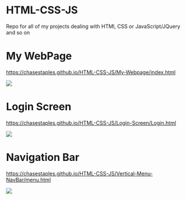 # HTML-CSS-JS
Repo for all of my projects dealing with HTMl, CSS or JavaScript/JQuery and so on

# My WebPage

https://chasestaples.github.io/HTML-CSS-JS/My-Webpage/index.html

![](MyWebpage.png)

# Login Screen

https://chasestaples.github.io/HTML-CSS-JS/Login-Screen/Login.html

![](LoginScreen.png)

# Navigation Bar

https://chasestaples.github.io/HTML-CSS-JS/Vertical-Menu-NavBar/menu.html

![](NavBar.png)
